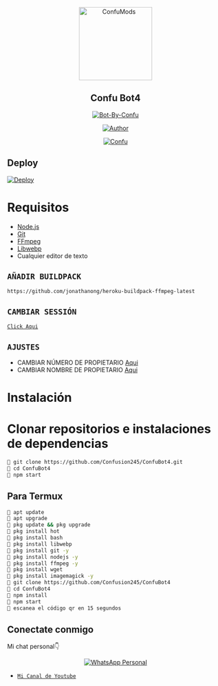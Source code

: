 <div align="center">
<img src="https://i.ibb.co/QJRWXb9/IMG-20211107-WA0044.jpg" alt="ConfuMods" width="170" />

## Confu Bot4

</div>

<p align="center">
<a href="##"><img title="Bot-By-Confu" src="https://img.shields.io/static/v1?label=Lenguaje&message=Espa%C3%B1ol&color=blue"></a>
</p>
<p align="center">
  <a href="https://github.com/Confusion245"><img title="Author" src="https://img.shields.io/badge/Author-ConfuMods-blue.svg?style=for-the-badge&logo=github" /></a>
</p>
<p align="center">
<a href="#"><img title="Confu" src="https://img.shields.io/static/v1?label=WhatsApp&message=Bot&color=blue"></a>
</p>

## Deploy
[![Deploy](https://www.herokucdn.com/deploy/button.svg)](https://heroku.com/deploy?template=https://github.com/Confusion245/ConfuBot4/)

# Requisitos
* [Node.js](https://nodejs.org/en/)
* [Git](https://git-scm.com/downloads)
* [FFmpeg](https://github.com/BtbN/FFmpeg-Builds/releases/download/autobuild-2020-12-08-13-03/ffmpeg-n4.3.1-26-gca55240b8c-win64-gpl-4.3.zip)
* [Libwebp](https://developers.google.com/speed/webp/download)
* Cualquier editor de texto

## `AÑADIR BUILDPACK`

```
https://github.com/jonathanong/heroku-buildpack-ffmpeg-latest
```

## `CAMBIAR SESSIÓN`

[`Click Aqui`](https://github.com/Confusion245/ConfuBot4/blob/master/session.json#L1)

## `AJUSTES`

- CAMBIAR NÚMERO DE PROPIETARIO [Aqui](https://github.com/Confusion245/ConfuBot4/blob/master/index.js#L136)
- CAMBIAR NOMBRE DE PROPIETARIO [Aqui](https://github.com/Confusion245/ConfuBot4/blob/master/index.js#L138)

# Instalación
# Clonar repositorios e instalaciones de dependencias
```bash
🌿 git clone https://github.com/Confusion245/ConfuBot4.git
🐢 cd ConfuBot4
🌿 npm start
```
## Para Termux
```bash
🐢 apt update
🌿 apt upgrade
🐢 pkg update && pkg upgrade 
🌿 pkg install hot
🐢 pkg install bash
🌿 pkg install libwebp
🐢 pkg install git -y
🌿 pkg install nodejs -y 
🐢 pkg install ffmpeg -y 
🌿 pkg install wget
🐢 pkg install imagemagick -y
🌿 git clone https://github.com/Confusion245/ConfuBot4
🐢 cd ConfuBot4
🌿 npm install
🐢 npm start
🌿 escanea el código qr en 15 segundos
```

## Conectate conmigo
Mi chat personal👇
<p align="center">
 <a href="https://wa.me/51923568749"><img alt="WhatsApp Personal" src="https://img.shields.io/badge/WhatsApp-25D366?style=for-the-badge&logo=whatsapp&logoColor=black"/></a>
</p>

* [`Mi Canal de Youtube`](https://youtube.com/c/ConfuMods)
